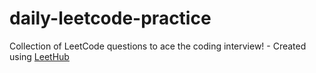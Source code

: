 # daily-leetcode-practice
Collection of LeetCode questions to ace the coding interview! - Created using [LeetHub](https://github.com/QasimWani/LeetHub)
